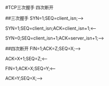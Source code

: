 #TCP三次握手 四次断开

##三次握手
SYN=1;SEQ=client_isn;-->

SYN=1;SEQ=client_isn;ACK=client_isn+1;<--

SYN=0;SEQ=client_isn+1;ACK=server_isn+1;-->

##四次断开
FIN=1;ACK=Z;SEQ=X;-->

ACK=X+1;SEQ=Z;<--

FIN=1;ACK=X;SEQ=Y;<--

ACK=Y;SEQ=X;-->
